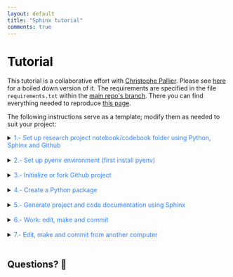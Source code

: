 ```yaml
---
layout: default
title: "Sphinx tutorial"
comments: true
---
```


# <span style="color:black">Tutorial</span>


This tutorial is a collaborative effort with [Christophe Pallier](https://github.com/chrplr). Please see [here](https://github.com/chrplr/mynotebook) for a boiled down version of it. The requirements are specified in the file `requirements.txt` within the [main repo's branch](https://github.com/nicogravel/researchLog_template). There you can find everything needed to reproduce [this page](https://nicogravel.github.io/researchLog_template). 

  
The following instructions serve as a template; modify them as needed to suit your project:


<details>
  <summary><span style="color:#3382FF"> 1.- Set up research project notebook/codebook folder using Python, Sphinx and Github</span></summary>  

  First, we want to create a project folder that will contain the research code (Matlab, Python, Jupyter notebooks, etc), the data, the results and the documentation:

  ```
  ├── docs
    └──.nojekyll
    └──index.html
  ├── docs_local
    └── source
    └── _static
    └── _templates
    └── figures
    └── myContent.md
    └── index.rst
    └── references.bib
  ├── results
  └── .gitignore
  └── requirements.txt
  └── README.md
  ```


Inside docs/index.html we add:

  ```html
  <meta http-equiv="refresh" content="0; url=./html/index.html" />
  ```
The folder `docs/html` will be copied from `docs_local/build/html` once we build the docs, as explained below. Meanwhile, the folder `docs_local` is added to `.gitignore`.

> <span style="color:#b03a2e">Typically, for a private or special repository, the docs_local directory should be included in .gitignore. However, I chose not to add it to .gitignore in this case to allow users to clone the repository, modify the contents locally, and start learning through hands-on experimentation. This aligns with the purpose of a template repository —to provide a starting point for exploration and customization.</span>

</details>

<br>

<details>
  <summary><span style="color:#3382FF"> 2.- Set up pyenv environment (first install pyenv)</span></summary>  

  We can then create a python environment locally and install Sphinx:

  ```shell
  # Pyenv requirements
  sudo apt install tk-dev         
  sudo apt install libbz2-dev
  sudo apt install libreadline-dev
  sudo apt install libsqlite3-dev

  # Install sphinx
  pyenv install 3.13.2
  pyenv virtualenv 3.13.2 Sphinx
  pyenv activate Sphinx
  pip install -r requirements.txt
  ```

</details>


<br>
  
<details>
  <summary><span style="color:#3382FF"> 3.- Initialize or fork Github project</span></summary>  


  ```
  echo "# ResearchLog" >> README.md
  git init
  git add README.md
  git commit -m "1st commit"
  git branch -M main
  git remote add origin https://github.com/.../researchLog.git
  git push -u origin main
  ```

</details>

<br>
  
<details>
  <summary><span style="color:#3382FF"> 4.- Create a Python package</span></summary>  

  Create a `pyproject.toml` file in the root of your project: 
  
  ```shell
  cd ResearchLog
  touch pyproject.toml
  ```
  
  and add the following to `pyproject.toml`:

  ```toml
  [build-system]
  requires = ["setuptools", "wheel"]
  build-backend = "setuptools.build_meta"

  [project]
  name = "myCodeIsYourCode"
  version = "0.0.0"  # You can specify the version here
  description = "A short description of your project"
  readme = "README.md"
  requires-python = ">=3.8"


  [tool.setuptools.packages.find]
  where = ["."]

  ```
    
  Create myCodeIsYourCode directory an add empty `__init__.py` file to it, together with a python file that prints "hello world" to your package:
  
  ```shell
  mkdir myCodeIsYourCode
  cd myCodeIsYourCode
  touch __init__.py
  echo "print('hello world')" > helloworld.py
  ```

  Go to the root directory and install your package from the root directory:

  ```shell
  cd ..
  pip install -e .
  sphinx-apidoc -f -o docs_local/source myCodeIsYourCode
  ```

Try it:  

  ```shell
  python
  ```
  Then in python:

  ```python
  >>> import myCodeIsYourCode.helloworld
  hello world
  >>> exit()
  ```

</details>

<br>

<details>
  <summary><span style="color:#3382FF"> 5.- Generate project and code documentation using Sphinx</span></summary>  

  The folder `docs_local` will be used to generate the [sphinx](https://www.sphinx-doc.org/en/master/index.html) documentation. Then, we will copy the `build/html` to `docs`.

  ```shell
  cd /home/.../ResearchLog/docs_local/
  make clean; make html
  rsync -a --delete /home/.../ResearchLog/docs_local/build/html /home/.../ResearchLog/docs/
  ```

Edit `myCodeIsYourCode.rst`: add *:noindex:* to the end of the file, as follows:

```rst
Module contents
---------------

.. automodule:: myCodeIsYourCode
   :members:
   :undoc-members:
   :show-inheritance:
   :noindex:
```
 
Now enjoy building up your python package!

</details>
  
<br>
  
<details>
  <summary><span style="color:#3382FF"> 6.- Work: edit, make and commit</span></summary>  


  After these steps one wants to *make* the documentation locally. To build the documentation automatically, edit then the document `modules.rst` –if necessary, and do *make clean* followed by *make html*.

  ```shell
  cd docs_local
  make clean
  make html
  ```

  After adding new code and document everything, working on docstrings, etc, do not forget to commit the changes to Github and update both the documentation and the package. For example, if you write new python functions, do:

 ```shell
  pip install -e .
  sphinx-apidoc -f -o docs_local/source myCodeIsYourCode
  git add .
  git commit -m "replace setup.py for pyproject.toml, updates in docstrings, etc"
  git push -u origin main'
 ```

</details>
  
<br>

<details>
  <summary><span style="color:#3382FF"> 7.- Edit, make and commit from another computer</span></summary>  

  You need to [setup a SSH key on a second computer](https://stackoverflow.com/questions/8753014/how-to-setup-github-ssh-key-on-second-computer) 

  Then you can [fetch the online version](https://stackoverflow.com/questions/6335681/how-do-i-get-the-latest-version-of-my-code) and see whether there are local changes in conflict:

  ```shell
  git fetch origin
  git status
  ```

  If you get this `Your branch is behind 'origin/master' by 1 commit, and can be fast-forwarded.` then simply get the latest online version 'git pull'.

  I you run into conflicts [see here](https://stackoverflow.com/questions/6335681/how-do-i-get-the-latest-version-of-my-code) for a detailed overview.
 

 </details>
  
<br>




## **Questions?** 🔨

<script src="https://giscus.app/client.js"
        data-repo="nicogravel/researchLog_template"
        data-repo-id="R_kgDON90EnA"
        data-category="Giscus!"
        data-category-id="DIC_kwDON90EnM4CnVS9"
        data-mapping="pathname"
        data-strict="0"
        data-reactions-enabled="1"
        data-emit-metadata="0"
        data-input-position="bottom"
        data-theme="gruvbox"
        data-lang="en"
        data-loading="lazy"
        crossorigin="anonymous"
        async>
</script>
